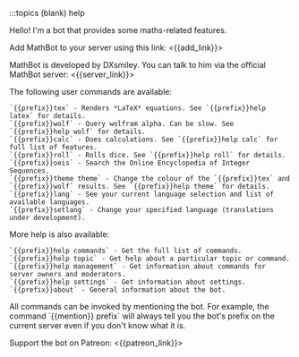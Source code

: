 :::topics (blank) help

Hello! I'm a bot that provides some maths-related features.

Add MathBot to your server using this link: <{{add_link}}>

MathBot is developed by DXsmiley. You can talk to him via the official MathBot server: <{{server_link}}>

The following user commands are available:

	`{{prefix}}tex` - Renders *LaTeX* equations. See `{{prefix}}help latex` for details.
	`{{prefix}}wolf` - Query wolfram alpha. Can be slow. See `{{prefix}}help wolf` for details.
	`{{prefix}}calc` - Does calculations. See `{{prefix}}help calc` for full list of features.
	`{{prefix}}roll` - Rolls dice. See `{{prefix}}help roll` for details.
	`{{prefix}}oeis` - Search the Online Encyclopedia of Integer Sequences.
	`{{prefix}}theme theme` - Change the colour of the `{{prefix}}tex` and `{{prefix}}wolf` results. See `{{prefix}}help theme` for details.
	`{{prefix}}lang` - See your current language selection and list of available languages.
	`{{prefix}}setlang` - Change your specified language (translations under development).

More help is also available:

	`{{prefix}}help commands` - Get the full list of commands.
	`{{prefix}}help topic` - Get help about a particular topic or command.
	`{{prefix}}help management` - Get information about commands for server owners and moderators.
	`{{prefix}}help settings` - Get information about settings.
	`{{prefix}}about` - General information about the bot.

All commands can be invoked by mentioning the bot. For example, the command \`\{{mention}} prefix\` will always tell you the bot's prefix on the current server even if you don't know what it is.

Support the bot on Patreon: <{{patreon_link}}>
